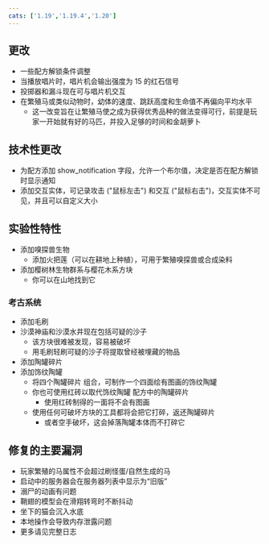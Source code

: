 ```yaml
---
cats: ['1.19','1.19.4','1.20']
---
```

## 更改
* 一些配方解锁条件调整
* 当播放唱片时，唱片机会输出强度为 15 的红石信号
* 投掷器和漏斗现在可与唱片机交互
* 在繁殖马或类似动物时，幼体的速度、跳跃高度和生命值不再偏向平均水平
	* 这一改变旨在让繁殖马使之成为获得优秀品种的做法变得可行，前提是玩家一开始就有好的马匹，并投入足够的时间和金胡萝卜
## 技术性更改
* 为配方添加 show_notification 字段，允许一个布尔值，决定是否在配方解锁时显示通知
* 添加交互实体，可记录攻击 ("鼠标左击") 和交互 ("鼠标右击")，交互实体不可见，并且可以自定义大小
## 实验性特性
* 添加嗅探兽生物
	* 添加火把莲（可以在耕地上种植），可用于繁殖嗅探兽或合成染料
* 添加樱树林生物群系与樱花木系方块
	* 你可以在山地找到它
### 考古系统
* 添加毛刷
* 沙漠神庙和沙漠水井现在包括可疑的沙子
	* 该方块很难被发现，容易被破坏
	* 用毛刷轻刷可疑的沙子将提取曾经被埋藏的物品
* 添加陶罐碎片
* 添加饰纹陶罐
	* 将四个陶罐碎片 组合，可制作一个四面绘有图画的饰纹陶罐
	* 你也可使用红砖以取代饰纹陶罐 配方中的陶罐碎片
		* 使用红砖制得的一面将不会有图画
	* 使用任何可破坏方块的工具都将会把它打碎，返还陶罐碎片
		* 或者空手破坏，这会掉落陶罐本体而不打碎它
## 修复的主要漏洞
* 玩家繁殖的马属性不会超过刷怪蛋/自然生成的马
* 启动中的服务器会在服务器列表中显示为“旧版”
* 溺尸的动画有问题
* 鞘翅的模型会在滑翔转弯时不断抖动
* 坐下的猫会沉入水底
* 本地操作会导致内存泄露问题
* 更多请见完整日志
